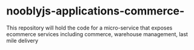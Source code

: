 # nooblyjs-applications-commerce-
This repository will hold the code for a micro-service that exposes ecommerce services including commerce, warehouse management, last mile delivery
